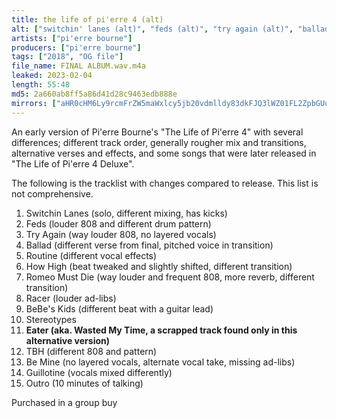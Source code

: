 ```yaml
---
title: the life of pi'erre 4 (alt)
alt: ["switchin' lanes (alt)", "feds (alt)", "try again (alt)", "ballad (alt)", "routine (alt)", "how high (alt)", "romeo must die (alt)", "racer (alt)", "BeBe's kids (alt)", "stereotypes (alt)", "eater", "wasted my time", "TBH (alt)", "be mine (alt)", "guillotine (alt)"]
artists: ["pi'erre bourne"]
producers: ["pi'erre bourne"]
tags: ["2018", "OG file"]
file_name: FINAL ALBUM.wav.m4a
leaked: 2023-02-04
length: 55:48
md5: 2a660ab8ff5a86d41d28c9463edb888e
mirrors: ["aHR0cHM6Ly9rcmFrZW5maWxlcy5jb20vdmlldy83dkFJQ3lWZ01FL2ZpbGUuaHRtbA==", "aHR0cHM6Ly9kYnJlZS5vcmcvdi8wNjYwOTc="]
---
```

An early version of Pi'erre Bourne's "The Life of Pi'erre 4" with several differences; different track order, generally rougher mix and transitions, alternative verses and effects, and some songs that were later released in "The Life of Pi'erre 4 Deluxe".

The following is the tracklist with changes compared to release. This list is not comprehensive.
1. Switchin Lanes (solo, different mixing, has kicks)
2. Feds (louder 808 and different drum pattern)
3. Try Again (way louder 808, no layered vocals)
4. Ballad (different verse from final, pitched voice in transition)
5. Routine (different vocal effects)
6. How High (beat tweaked and slightly shifted, different transition)
7. Romeo Must Die (way louder and frequent 808, more reverb, different transition)
8. Racer (louder ad-libs)
9. BeBe's Kids (different beat with a guitar lead)
10. Stereotypes
11. **Eater (aka. Wasted My Time, a scrapped track found only in this alternative version)**
12. TBH (different 808 and pattern)
13. Be Mine (no layered vocals, alternate vocal take, missing ad-libs)
14. Guillotine (vocals mixed differently)
15. Outro (10 minutes of talking)

Purchased in a group buy

